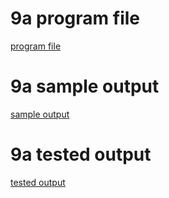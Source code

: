 # 9a program file
[program file](FCFS_C.txt)

# 9a sample output
[sample output](programoutput.png)

# 9a tested output
[tested output](testedoutput.png)
